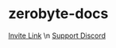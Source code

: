 # zerobyte-docs

[Invite Link](https://discord.com/api/oauth2/authorize?client_id=814253004474679356&permissions=8&scope=bot) \n
[Support Discord](https://discord.gg/VW9sk7wq)
